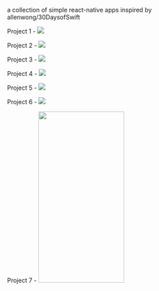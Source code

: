 a collection of simple react-native apps
inspired by allenwong/30DaysofSwift

Project 1 -
![](watch/Screen%20Shot%202019-03-15%20at%203.00.35%20PM.png)

Project 2 -
![](customFont/Screen%20Shot%202019-03-23%20at%205.19.06%20PM.png)

Project 3 -
![](SnapChatUI/SnapChatUIScreenShot.png)

Project 4 -
![](LocalVideo/video.gif)

Project 5 -
![](carouselEffect/carousalgif.gif)

Project 6 -
![](findMyLocation/findMyLocationVideo.gif)

Project 7 - 
<img src="https://camo.githubusercontent.com/..." data-canonical-src="https://github.com/ibrahim408/simpleApps/blob/master/cardFlip/cardFlip2.gif" width="200" height="400" />
